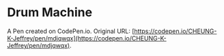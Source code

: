 # Drum Machine

A Pen created on CodePen.io. Original URL: [https://codepen.io/CHEUNG-K-Jeffrey/pen/mdjqwqx](https://codepen.io/CHEUNG-K-Jeffrey/pen/mdjqwqx).

